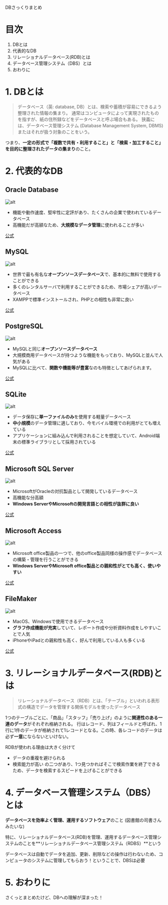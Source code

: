 DBさっくりまとめ

# 目次
1. DBとは
2. 代表的なDB
3. リレーショナルデータベース(RDB)とは
4. データベース管理システム（DBS）とは
5. おわりに

# 1. DBとは
> データベース（英: database, DB）とは、検索や蓄積が容易にできるよう整理された情報の集まり。 通常はコンピュータによって実現されたものを指すが、紙の住所録などをデータベースと呼ぶ場合もある。 狭義には、データベース管理システム (Database Management System, DBMS) またはそれが扱う対象のことをいう。

つまり、**一定の形式で「複数で共有・利用すること」と「検索・加工すること」を目的に整理されたデータの集まり**のこと。

# 2. 代表的なDB
## Oracle Database
![alt](https://www.sejuku.net/blog/wp-content/uploads/2016/07/wpid-wp-1420713408925-640x217.jpeg)
- 機能や動作速度、堅牢性に定評があり、たくさんの企業で使われているデータベース
- 高機能だが高額なため、**大規模なデータ管理**に使われることが多い

[公式](https://www.oracle.com/jp/database/index.html)

## MySQL
![alt](https://www.sejuku.net/blog/wp-content/uploads/2016/07/mysql-logo-640x267.jpg)
- 世界で最も有名な**オープンソースデータベース**で、基本的に無料で使用することができる
- 多くのレンタルサーバで利用することができるため、市場シェアが高いデータベース
- XAMPPで標準インストールされ、PHPとの相性も非常に良い

[公式](https://www.mysql.com/jp/)

## PostgreSQL
![alt](https://www.sejuku.net/blog/wp-content/uploads/2016/07/slonik_with_black_text_and_tagline-640x234.gif)
- MySQLと同じ**オープンソースデータベース**
- 大規模商用データベースが持つような機能をもっており、MySQLと並んで人気がある
- MySQLに比べて、**関数や機能等が豊富**なのも特徴としてあげられます。

[公式](https://www.postgresql.jp/)

## SQLite
![alt](https://www.sejuku.net/blog/wp-content/uploads/2016/07/sqlite-183454_640.png)
- データ保存に**単一ファイルのみ**を使用する軽量データベース
- **中小規模**のデータ管理に適しており、今モバイル環境での利用がとても増えている
- アプリケーションに組み込んで利用されることを想定していて、Android端末の標準ライブラリとして採用されている

[公式](https://www.sqlite.org/index.html)

## Microsoft SQL Server
![alt](https://www.sejuku.net/blog/wp-content/uploads/2016/07/sqlserver-640x163.png)
- MicrosoftがOracleの対抗製品として開発しているデータベース
- 高機能な分高額
- **Windows ServerやMicrosoftの開発言語との相性が抜群に良い**

[公式](https://azure.microsoft.com/ja-jp/?ocid=cloudplat_hp)

## Microsoft Access
![alt](https://www.sejuku.net/blog/wp-content/uploads/2016/07/Microsoft-Access-Course.jpg)
- Microsoft office製品の一つで、他のoffice製品同様の操作感でデータベースの構築・管理を行うことができる
- **Windows ServerやMicrosoft office製品との親和性がとても高く、使いやすい**

[公式](https://products.office.com/ja-jp/access)

## FileMaker
![alt](https://www.sejuku.net/blog/wp-content/uploads/2016/07/filemaker_logo-640x147.png)
- MacOS、Windowsで使用できるデータベース
- **グラフ作成機能が充実**していて、レポート作成や分析資料作成をしやすいことで人気
- iPhoneやiPadとの親和性も高く、好んで利用している人も多くいる

[公式](https://www.filemaker.com/jp/)

# 3. リレーショナルデータベース(RDB)とは
> リレーショナルデータベース（RDB）とは、「テーブル」といわれる表形式の構造でデータを管理する関係モデルを使ったデータベース

1つのテーブルごとに、「商品」「スタッフ」「売り上げ」のように**関連性のある一連のデータ**がそれぞれ格納される。
行はレコード、列はフィールドと呼ばれ、1行に1件のデータが格納されて1レコードとなる。この時、各レコードのデータは必ず**一意**にならないといけない。

RDBが使われる理由は大きく分けて
- データの重複を避けられる
- 検索能力が高い
の二つがあり、1つ見つかればそこで検索作業を終了できるため、データを検索するスピードを上げることができる

# 4. データベース管理システム（DBS）とは
**データベースを効率よく管理、運用するソフトウェア**のこと
(図書館の司書さんみたいな)

特に、リレーショナルデータベース(RDB)を管理、運用するデータベース管理システムのことを**リレーショナルデータベース管理システム（RDBS）**という

データベースは自動でデータを追加、更新、削除などの操作は行わないため、コンピュータのシステムに管理してもらおう！ということで、DBSは必要

# 5. おわりに
さくっとまとめたけど、DBへの理解が深まった！
